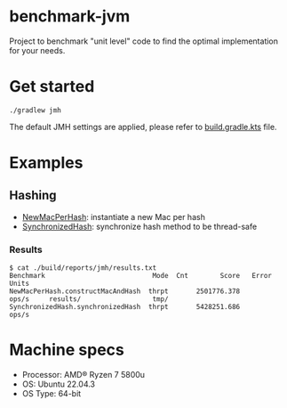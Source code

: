 # benchmark-jvm

Project to benchmark "unit level" code to find the optimal implementation for your needs.

# Get started

```shell
./gradlew jmh
```
The default JMH settings are applied, please refer to [build.gradle.kts](build.gradle.kts) file.

# Examples

## Hashing

- [NewMacPerHash](src/jmh/kotlin/hashing/NewMacPerHash.kt): instantiate a new Mac per hash
- [SynchronizedHash](src/jmh/kotlin/hashing/SynchronizedHash.kt): synchronize hash method to be thread-safe

### Results

```shell
$ cat ./build/reports/jmh/results.txt 
Benchmark                           Mode  Cnt        Score   Error  Units
NewMacPerHash.constructMacAndHash  thrpt       2501776.378          ops/s     results/                  tmp/                                              
SynchronizedHash.synchronizedHash  thrpt       5428251.686          ops/s
```

# Machine specs

- Processor: AMD® Ryzen 7 5800u 
- OS: Ubuntu 22.04.3
- OS Type: 64-bit
